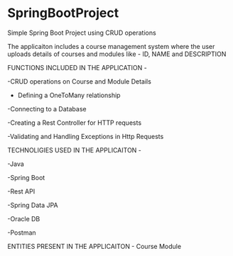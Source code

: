 # SpringBootProject
Simple Spring Boot Project using CRUD operations

The applicaiton includes a course management system where the user uploads details of courses and modules like - ID, NAME and DESCRIPTION


FUNCTIONS INCLUDED IN THE APPLICATION -

-CRUD operations on Course and Module Details

- Defining a OneToMany relationship 

-Connecting to a Database

-Creating a Rest Controller for HTTP requests

-Validating and Handling Exceptions in Http Requests



TECHNOLIGIES USED IN THE APPLICAITON -

-Java

-Spring Boot

-Rest API

-Spring Data JPA

-Oracle DB

-Postman


ENTITIES PRESENT IN THE APPLICAITON -
Course 
Module

